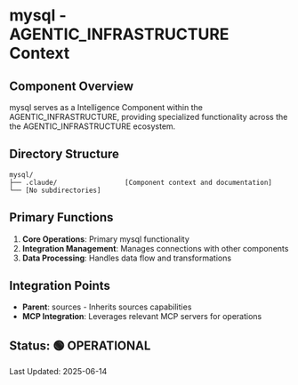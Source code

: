 # mysql - AGENTIC_INFRASTRUCTURE Context

## Component Overview

mysql serves as a Intelligence Component within the AGENTIC_INFRASTRUCTURE, providing specialized functionality across the the AGENTIC_INFRASTRUCTURE ecosystem.

## Directory Structure

```
mysql/
├── .claude/                 [Component context and documentation]
└── [No subdirectories]
```

## Primary Functions

1. **Core Operations**: Primary mysql functionality
2. **Integration Management**: Manages connections with other components
3. **Data Processing**: Handles data flow and transformations

## Integration Points

- **Parent**: sources - Inherits sources capabilities
- **MCP Integration**: Leverages relevant MCP servers for operations
  
## Status: 🟢 OPERATIONAL

Last Updated: 2025-06-14
